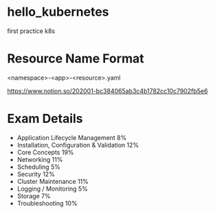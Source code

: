 # hello_kubernetes
first practice k8s

# Resource Name Format
\<namespace\>-\<app\>-\<resource\>\.yaml

https://www.notion.so/202001-bc384065ab3c4b1782cc10c7902fb5e6

# Exam Details
- Application Lifecycle Management 8%
- Installation, Configuration & Validation 12%
- Core Concepts 19%
- Networking 11%
- Scheduling 5%
- Security 12%
- Cluster Maintenance 11%
- Logging / Monitoring 5%
- Storage 7%
- Troubleshooting 10%
